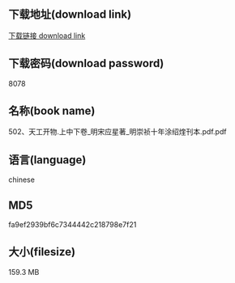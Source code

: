 ## 下载地址(download link)
[下载链接 download link](https://voluble-croquembouche-d321dc.netlify.app/?s=502%E3%80%81%E5%A4%A9%E5%B7%A5%E5%BC%80%E7%89%A9.%E4%B8%8A%E4%B8%AD%E4%B8%8B%E5%8D%B7_%E6%98%8E%E5%AE%8B%E5%BA%94%E6%98%9F%E8%91%97_%E6%98%8E%E5%B4%87%E7%A5%AF%E5%8D%81%E5%B9%B4%E6%B6%82%E7%BB%8D%E7%85%83%E5%88%8A%E6%9C%AC.pdf)

## 下载密码(download password)
8078

## 名称(book name)
502、天工开物.上中下卷_明宋应星著_明崇祯十年涂绍煃刊本.pdf.pdf

## 语言(language)
chinese

## MD5
fa9ef2939bf6c7344442c218798e7f21

## 大小(filesize)
159.3 MB

